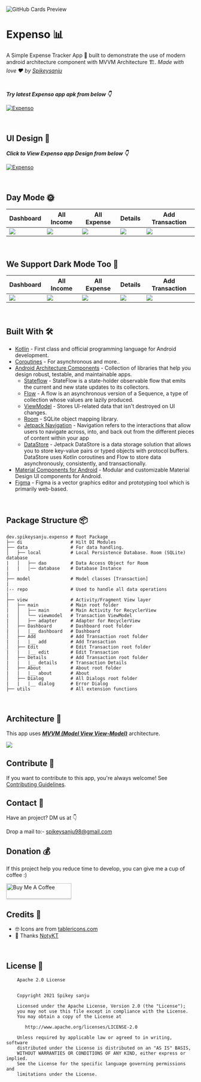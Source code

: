 ![GitHub Cards Preview](https://github.com/Spikeysanju/Expenso/blob/master/art/EXPENSO-ANDROID.png?raw=true)

# Expenso 📊
A Simple Expense Tracker App 📱 built to demonstrate the use of modern android architecture component with MVVM Architecture 🏗. *Made with love ❤️ by [Spikeysanju](https://github.com/Spikeysanju)*

<br />

***Try latest Expenso app apk from below 👇***

[![Expenso](https://img.shields.io/badge/Expenso-APK-black.svg?style=for-the-badge&logo=android)](https://github.com/Spikeysanju/Expenso/releases/download/v1.0.0-alpha01/Expenso.apk)

<br />

## UI Design 🎨

***Click to View Expenso app Design from below 👇***

[![Expenso](https://img.shields.io/badge/Expenso-FIGMA-black.svg?style=for-the-badge&logo=figma)](https://www.figma.com/file/Z5KMfiwo9RYtYBUMRSIfHh/Expense-Tracker-App?node-id=140%3A1016)

<br />

## Day Mode 🌞
Dashboard | All Income | All Expense | Details | Add Transaction 
--- | --- | --- |--- |--- 
![](https://github.com/Spikeysanju/Expenso/blob/master/art/DASHBOARD.png) | ![](https://github.com/Spikeysanju/Expenso/blob/master/art/INCOME.png) | ![](https://github.com/Spikeysanju/Expenso/blob/master/art/EXPENSE.png) | ![](https://github.com/Spikeysanju/Expenso/blob/master/art/DETAILS.png) | ![](https://github.com/Spikeysanju/Expenso/blob/master/art/ADD-TRANSACTION.png) 

<br />

## We Support Dark Mode Too 🌚
Dashboard | All Income | All Expense | Details | Add Transaction 
--- | --- | --- |--- |--- 
![](https://github.com/Spikeysanju/Expenso/blob/master/art/DARK-DASHBOARD.png) | ![](https://github.com/Spikeysanju/Expenso/blob/master/art/DARK-INCOME.png) | ![](https://github.com/Spikeysanju/Expenso/blob/master/art/DARK-EXPENSE.png) | ![](https://github.com/Spikeysanju/Expenso/blob/master/art/DARK-DETAILS.png) | ![](https://github.com/Spikeysanju/Expenso/blob/master/art/DARK-ADD-TRANSACTION.png) 

<br />


## Built With 🛠
- [Kotlin](https://kotlinlang.org/) - First class and official programming language for Android development.
- [Coroutines](https://kotlinlang.org/docs/reference/coroutines-overview.html) - For asynchronous and more..
- [Android Architecture Components](https://developer.android.com/topic/libraries/architecture) - Collection of libraries that help you design robust, testable, and maintainable apps.
  - [Stateflow](https://developer.android.com/kotlin/flow/stateflow-and-sharedflow) - StateFlow is a state-holder observable flow that emits the current and new state updates to its collectors. 
  - [Flow](https://kotlinlang.org/docs/reference/coroutines/flow.html) - A flow is an asynchronous version of a Sequence, a type of collection whose values are lazily produced.
  - [ViewModel](https://developer.android.com/topic/libraries/architecture/viewmodel) - Stores UI-related data that isn't destroyed on UI changes. 
  - [Room](https://developer.android.com/topic/libraries/architecture/room) - SQLite object mapping library.
  - [Jetpack Navigation](https://developer.android.com/guide/navigation) - Navigation refers to the interactions that allow users to navigate across, into, and back out from the different pieces of content within your app
  - [DataStore](https://developer.android.com/topic/libraries/architecture/datastore) - Jetpack DataStore is a data storage solution that allows you to store key-value pairs or typed objects with protocol buffers. DataStore uses Kotlin coroutines and Flow to store data asynchronously, consistently, and transactionally.
- [Material Components for Android](https://github.com/material-components/material-components-android) - Modular and customizable Material Design UI components for Android.
- [Figma](https://figma.com/) - Figma is a vector graphics editor and prototyping tool which is primarily web-based.

<br />

## Package Structure 📦
    
    dev.spikeysanju.expenso # Root Package
    ├── di                  # Hilt DI Modules 
    ├── data                # For data handling.
    │   ├── local           # Local Persistence Database. Room (SQLite) database
    |   │   ├── dao         # Data Access Object for Room   
    |   |   |── database    # Database Instance
    |
    ├── model               # Model classes [Transaction]
    |
    |-- repo                # Used to handle all data operations
    |
    ├── view                # Activity/Fragment View layer
    │   ├── main            # Main root folder
    |   │   ├── main        # Main Activity for RecyclerView
    |   │   └── viewmodel   # Transaction ViewModel
    |   │   ├── adapter     # Adapter for RecyclerView
    │   ├── Dashboard       # Dashboard root folder
    |   |   |__ dashboard   # Dashboard 
    │   ├── Add             # Add Transaction root folder
    |   |   |__ add         # Add Transaction 
    │   ├── Edit            # Edit Transaction root folder
    |   |   |__ edit        # Edit Transaction
    │   ├── Details         # Add Transaction root folder
    |   |   |__ details     # Transaction Details
    │   ├── About           # About root folder
    |   |   |__ about       # About 
    │   ├── Dialog          # All Dialogs root folder
    |   |   |__ dialog      # Error Dialog 
    ├── utils               # All extension functions


<br />


## Architecture 🗼
This app uses [***MVVM (Model View View-Model)***](https://developer.android.com/jetpack/docs/guide#recommended-app-arch) architecture.

![](https://github.com/TheCodeMonks/Notes-App/blob/master/screenshots/ANDROID%20ROOM%20DB%20DIAGRAM.jpg)


## Contribute 🤝
If you want to contribute to this app, you're always welcome!
See [Contributing Guidelines](https://github.com/Spikeysanju/Expenso/blob/master/CONTRIBUTION.md). 

## Contact 📩
Have an project? DM us at 👇

Drop a mail to:- spikeysanju98@gmail.com

## Donation 💰
If this project help you reduce time to develop, you can give me a cup of coffee :) 

<a href="https://www.buymeacoffee.com/Li0hsl4" target="_blank"><img src="https://www.buymeacoffee.com/assets/img/custom_images/yellow_img.png" alt="Buy Me A Coffee" style="height: 41px !important;width: 174px !important;box-shadow: 0px 3px 2px 0px rgba(190, 190, 190, 0.5) !important;-webkit-box-shadow: 0px 3px 2px 0px rgba(190, 190, 190, 0.5) !important;" ></a>

## Credits 🤗

- 🤓 Icons are from [tablericons.com](https://tablericons.com) 
- 📄 Thanks [NotyKT](https://github.com/PatilShreyas/NotyKT)

<br />

## License 🔖
```
    Apache 2.0 License


    Copyright 2021 Spikey sanju

    Licensed under the Apache License, Version 2.0 (the "License");
    you may not use this file except in compliance with the License.
    You may obtain a copy of the License at

       http://www.apache.org/licenses/LICENSE-2.0

    Unless required by applicable law or agreed to in writing, software
    distributed under the License is distributed on an "AS IS" BASIS,
    WITHOUT WARRANTIES OR CONDITIONS OF ANY KIND, either express or implied.
    See the License for the specific language governing permissions and
    limitations under the License.

```

